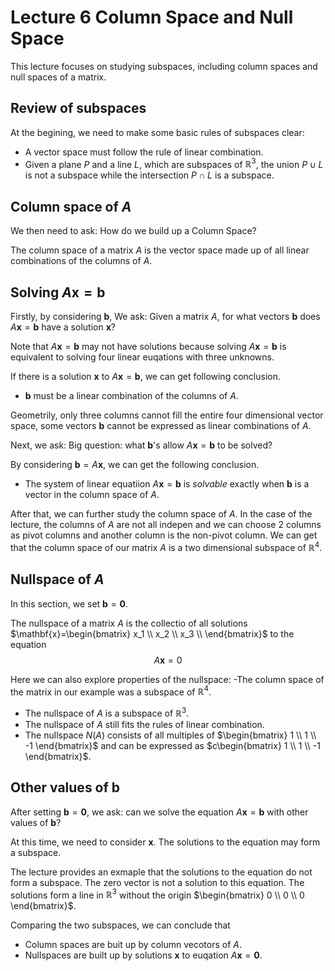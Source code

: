 # Lecture 6 Column Space and Null Space

This lecture focuses on studying subspaces, including column spaces and null spaces of a matrix.

## Review of subspaces

At the begining, we need to make some basic rules of subspaces clear:

- A vector space must follow the rule of linear combination.
- Given a plane $P$ and a line $L$, which are subspaces of $\mathbb{R}^{3}$, the union $P\cup L$ is not a subspace while the intersection $P\cap L$ is a subspace.

## Column space of $A$

We then need to ask: How do we build up a Column Space?

The column space of a matrix $A$ is the vector space made up of all linear combinations of the columns of $A$.

## Solving $A\mathbf{x}=\mathbf{b}$

Firstly, by considering $\mathbf{b}$, We ask: Given a matrix $A$, for what vectors $\mathbf{b}$ does $A\mathbf{x}=\mathbf{b}$ have a solution $\mathbf{x}$?

Note that $A\mathbf{x}=\mathbf{b}$ may not have solutions because solving $A\mathbf{x}=\mathbf{b}$ is equivalent to solving four linear euqations with three unknowns.

If there is a solution $\mathbf{x}$ to $A\mathbf{x}=\mathbf{b}$, we can get following conclusion.
- $\mathbf{b}$ must be a linear combination of the columns of $A$.

Geometrily, only three columns cannot fill the entire four dimensional vector space, some vectors $\mathbf{b}$ cannot be expressed as linear combinations of $A$.

Next, we ask: Big question: what $\mathbf{b}$'s allow $A\mathbf{x}=\mathbf{b}$ to be solved?

By considering $\mathbf{b}=A\mathbf{x}$, we can get the following conclusion.

- The system of linear equatiion $A\mathbf{x}=\mathbf{b}$ is *solvable* exactly when $\mathbf{b}$ is a vector in the column space of $A$.

After that, we can further study the column space of $A$. In the case of the lecture, the columns of $A$ are not all indepen and we can choose 2 columns as pivot columns and another column is the non-pivot column. We can get that the column space of our matrix $A$ is a two dimensional subspace of $\mathbb{R}^{4}$.

## Nullspace of $A$

In this section, we set $\mathbf{b}=\mathbf{0}$.

The nullspace of a matrix $A$ is the collectio of all solutions $\mathbf{x}=\begin{bmatrix}
    x_1 \\
    x_2 \\
    x_3 \\
\end{bmatrix}$ to the equation
$$A\mathbf{x}=0 \tag{6-1}$$


Here we can also explore properties of the nullspace:
-The column space of the matrix in our example was a subspace of $\mathbb{R}^{4}$.
- The nullspace of $A$ is a subspace of $\mathbb{R}^{3}$.
- The nullspace of $A$ still fits the rules of linear combination.
- The nullspace $N(A)$ consists of all multiples of $\begin{bmatrix}
    1 \\
    1 \\
    -1
\end{bmatrix}$ and can be expressed as $c\begin{bmatrix}
    1 \\
    1 \\
    -1
\end{bmatrix}$.

## Other values of $\mathbf{b}$

After setting $\mathbf{b}=\mathbf{0}$, we ask: can we solve the equation $A\mathbf{x}=\mathbf{b}$ with other values of $\mathbf{b}$?

At this time, we need to consider $\mathbf{x}$. The solutions to the equation may form a subspace.

The lecture provides an exmaple that the solutions to the equation do not form a subspace. The zero vector is not a solution to this equation. The solutions form a line in $\mathbb{R}^{3}$ without the origin $\begin{bmatrix}
    0 \\
    0 \\
    0
\end{bmatrix}$.

Comparing the two subspaces, we can conclude that
- Column spaces are buit up by column vecotors of $A$.
- Nullspaces are built up by solutions $\mathbf{x}$ to euqation $A\mathbf{x}=\mathbf{0}$.
